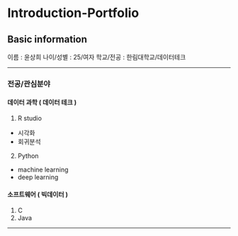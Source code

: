 # Introduction-Portfolio

## Basic information
이름 : 윤상희
나이/성별 : 25/여자
학교/전공 : 한림대학교/데이터테크
****  
### 전공/관심분야
#### 데이터 과학 ( 데이터 테크 )
1. R studio
* 시각화
* 회귀분석

2. Python
* machine learning
* deep learning

#### 소프트웨어 ( 빅데이터 )
1. C
2. Java
****  

